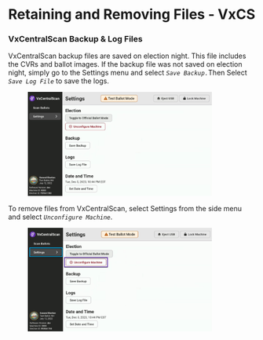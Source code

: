 # Retaining and Removing Files - VxCS

### VxCentralScan Backup & Log Files

VxCentralScan backup files are saved on election night. This file includes the CVRs and ballot images. If the backup file was not saved on election night, simply go to the Settings menu and select _`Save Backup.`_&#x54;hen Select _`Save Log File`_ to save the logs.

<figure><img src="../.gitbook/assets/image (205).png" alt="" width="375"><figcaption></figcaption></figure>

To remove files from VxCentralScan, select Settings from the side menu and select _`Unconfigure Machine`_.

<figure><img src="../.gitbook/assets/image (889).png" alt="" width="375"><figcaption></figcaption></figure>

